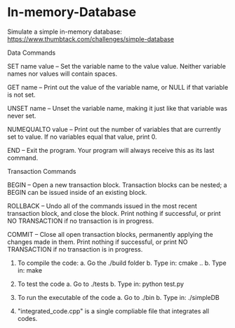 # In-memory-Database
Simulate a simple in-memory database: https://www.thumbtack.com/challenges/simple-database

Data Commands

SET name value – Set the variable name to the value value. Neither variable names nor values will contain spaces.

GET name – Print out the value of the variable name, or NULL if that variable is not set.

UNSET name – Unset the variable name, making it just like that variable was never set.

NUMEQUALTO value – Print out the number of variables that are currently set to value. If no variables equal that value, print 0.

END – Exit the program. Your program will always receive this as its last command.

Transaction Commands

BEGIN – Open a new transaction block. Transaction blocks can be nested; a BEGIN can be issued inside of an existing block.

ROLLBACK – Undo all of the commands issued in the most recent transaction block, and close the block. Print nothing if successful, or print NO TRANSACTION if no transaction is in progress.

COMMIT – Close all open transaction blocks, permanently applying the changes made in them. Print nothing if successful, or print NO TRANSACTION if no transaction is in progress.

1. To compile the code:
   a. Go the ./build folder
   b. Type in: cmake ..
   b. Type in: make

2. To test the code
   a. Go to ./tests
   b. Type in: python test.py

3. To run the executable of the code
   a. Go to ./bin
   b. Type in: ./simpleDB
4. "integrated_code.cpp" is a single compliable file that integrates all codes.
